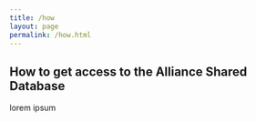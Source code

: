 ```yaml
---
title: /how
layout: page
permalink: /how.html
---
```


## How to get access to the Alliance Shared Database

lorem ipsum

